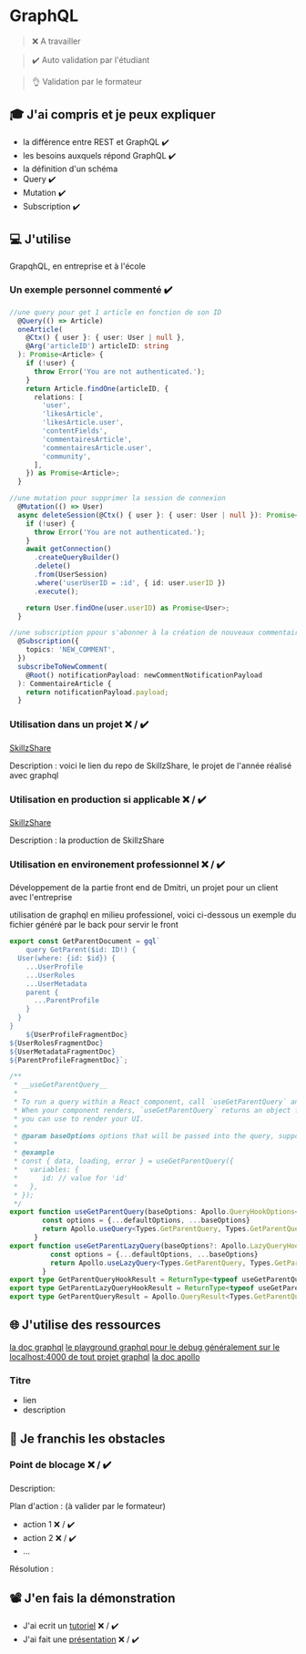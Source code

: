 # GraphQL

> ❌ A travailler

> ✔️ Auto validation par l'étudiant

> 👌 Validation par le formateur

## 🎓 J'ai compris et je peux expliquer

- la différence entre REST et GraphQL ✔️
- les besoins auxquels répond GraphQL ✔️
- la définition d'un schéma
- Query ✔️
- Mutation ✔️
- Subscription ✔️

## 💻 J'utilise

GrapqhQL, en entreprise et à l'école

### Un exemple personnel commenté ✔️

```ts
//une query pour get 1 article en fonction de son ID
  @Query(() => Article)
  oneArticle(
    @Ctx() { user }: { user: User | null },
    @Arg('articleID') articleID: string
  ): Promise<Article> {
    if (!user) {
      throw Error('You are not authenticated.');
    }
    return Article.findOne(articleID, {
      relations: [
        'user',
        'likesArticle',
        'likesArticle.user',
        'contentFields',
        'commentairesArticle',
        'commentairesArticle.user',
        'community',
      ],
    }) as Promise<Article>;
  }

```
```ts
//une mutation pour supprimer la session de connexion
  @Mutation(() => User)
  async deleteSession(@Ctx() { user }: { user: User | null }): Promise<User> {
    if (!user) {
      throw Error('You are not authenticated.');
    }
    await getConnection()
      .createQueryBuilder()
      .delete()
      .from(UserSession)
      .where('userUserID = :id', { id: user.userID })
      .execute();

    return User.findOne(user.userID) as Promise<User>;
  }

```
```ts
//une subscription ppour s'abonner à la création de nouveaux commentaires relatifs à un article
  @Subscription({
    topics: 'NEW_COMMENT',
  })
  subscribeToNewComment(
    @Root() notificationPayload: newCommentNotificationPayload
  ): CommentaireArticle {
    return notificationPayload.payload;
  }

```


### Utilisation dans un projet ❌ / ✔️

[SkillzShare](https://github.com/WildCodeSchool/2020-11-wns-remote2-groupe5-projet)

Description : voici le lien du repo de SkillzShare, le projet de l'année réalisé avec graphql

### Utilisation en production si applicable ❌ / ✔️

[SkillzShare](https://skillzshare.wns.wilders.dev/)

Description : la production de SkillzShare

### Utilisation en environement professionnel ❌ / ✔️

Développement de la partie front end de Dmitri, un projet pour un client avec l'entreprise

utilisation de graphql en milieu professionel, voici ci-dessous un exemple du fichier généré par le back pour servir le front

```ts
export const GetParentDocument = gql`
    query GetParent($id: ID!) {
  User(where: {id: $id}) {
    ...UserProfile
    ...UserRoles
    ...UserMetadata
    parent {
      ...ParentProfile
    }
  }
}
    ${UserProfileFragmentDoc}
${UserRolesFragmentDoc}
${UserMetadataFragmentDoc}
${ParentProfileFragmentDoc}`;

/**
 * __useGetParentQuery__
 *
 * To run a query within a React component, call `useGetParentQuery` and pass it any options that fit your needs.
 * When your component renders, `useGetParentQuery` returns an object from Apollo Client that contains loading, error, and data properties
 * you can use to render your UI.
 *
 * @param baseOptions options that will be passed into the query, supported options are listed on: https://www.apollographql.com/docs/react/api/react-hooks/#options;
 *
 * @example
 * const { data, loading, error } = useGetParentQuery({
 *   variables: {
 *      id: // value for 'id'
 *   },
 * });
 */
export function useGetParentQuery(baseOptions: Apollo.QueryHookOptions<Types.GetParentQuery, Types.GetParentQueryVariables>) {
        const options = {...defaultOptions, ...baseOptions}
        return Apollo.useQuery<Types.GetParentQuery, Types.GetParentQueryVariables>(GetParentDocument, options);
      }
export function useGetParentLazyQuery(baseOptions?: Apollo.LazyQueryHookOptions<Types.GetParentQuery, Types.GetParentQueryVariables>) {
          const options = {...defaultOptions, ...baseOptions}
          return Apollo.useLazyQuery<Types.GetParentQuery, Types.GetParentQueryVariables>(GetParentDocument, options);
        }
export type GetParentQueryHookResult = ReturnType<typeof useGetParentQuery>;
export type GetParentLazyQueryHookResult = ReturnType<typeof useGetParentLazyQuery>;
export type GetParentQueryResult = Apollo.QueryResult<Types.GetParentQuery, Types.GetParentQueryVariables>;

```

## 🌐 J'utilise des ressources

[la doc graphql](https://graphql.org/)
[le playground graphql pour le debug généralement sur le localhost:4000 de tout projet graphql](http://localhost:4000/graphql)
[la doc apollo](https://www.apollographql.com/docs/react/get-started/)

### Titre

- lien
- description

## 🚧 Je franchis les obstacles

### Point de blocage ❌ / ✔️

Description:

Plan d'action : (à valider par le formateur)

- action 1 ❌ / ✔️
- action 2 ❌ / ✔️
- ...

Résolution :

## 📽️ J'en fais la démonstration

- J'ai ecrit un [tutoriel](...) ❌ / ✔️
- J'ai fait une [présentation](...) ❌ / ✔️
